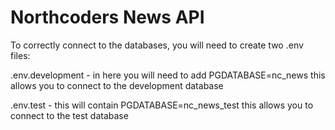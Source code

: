 # Northcoders News API

To correctly connect to the databases, you will need to create two .env files:

.env.development - in here you will need to add PGDATABASE=nc_news
this allows you to connect to the development database

.env.test - this will contain PGDATABASE=nc_news_test
this allows you to connect to the test database
